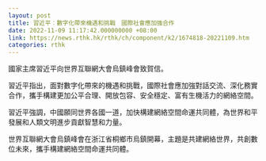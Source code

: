 ```yaml
---
layout: post
title: 習近平︰數字化帶來機遇和挑戰　國際社會應加強合作
date: 2022-11-09 11:17:42.000000000 +08:00
link: https://news.rthk.hk/rthk/ch/component/k2/1674818-20221109.htm
categories: rthk
---
```


國家主席習近平向世界互聯網大會烏鎮峰會致賀信。

習近平指出，面對數字化帶來的機遇和挑戰，國際社會應加強對話交流、深化務實合作，攜手構建更加公平合理、開放包容、安全穩定、富有生機活力的網絡空間。

習近平強調，中國願同世界各國一道，加快構建網絡空間命運共同體，為世界和平發展和人類文明進步貢獻智慧和力量。

世界互聯網大會烏鎮峰會在浙江省桐鄉市烏鎮開幕，主題是共建網絡世界，共創數位未來，攜手構建網絡空間命運共同體。
